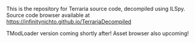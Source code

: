 This is the repository for Terraria source code, decompiled using ILSpy.
Source code browser available at https://infinitynichto.github.io/TerrariaDecompiled

TModLoader version coming shortly after!
Asset browser also upcoming!
